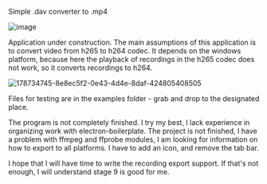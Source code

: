 Simple .dav converter to .mp4

![image](https://user-images.githubusercontent.com/49607785/178732133-d12396e8-b877-45bb-b70b-50a2072a430e.png)

Application under construction. The main assumptions of this application is to convert video from h265 to h264 codec.
It depends on the windows platform, because here the playback of recordings in the h265 codec does not work, so it converts recordings to h264.

![178734745-8e8ec5f2-0e43-4d4e-8daf-424805408505](https://user-images.githubusercontent.com/49607785/178958791-818ed327-f8b4-44a6-85fb-8547feb711c9.png)

Files for testing are in the examples folder - grab and drop to the designated place.

The program is not completely finished. I try my best, I lack experience in organizing work with electron-boilerplate.
The project is not finished, I have a problem with ffmpeg and ffprobe modules, I am looking for information on how to export to all platforms. I have to add an icon, and remove the tab bar.

I hope that I will have time to write the recording export support. If that's not enough, I will understand stage 9 is good for me.
